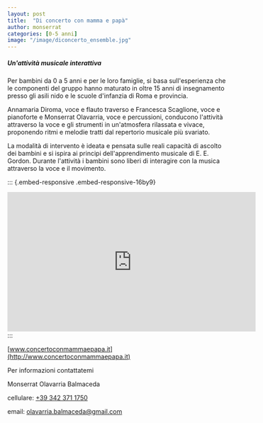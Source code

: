 ```yaml
---
layout: post
title:  "Di concerto con mamma e papà"
author: monserrat
categories: [0-5 anni]
image: "/image/diconcerto_ensemble.jpg"
---
```


##### Un'attività musicale interattiva

Per bambini da 0 a 5 anni e per le loro famiglie, si basa sull'esperienza che le componenti del gruppo hanno maturato in oltre 15 anni di insegnamento presso gli asili nido e le scuole d'infanzia di Roma e provincia.

Annamaria Diroma, voce e flauto traverso e Francesca Scaglione, voce e pianoforte e Monserrat Olavarria, voce e percussioni, conducono l'attività attraverso la voce e gli strumenti in un'atmosfera rilassata e vivace, proponendo ritmi e melodie tratti dal repertorio musicale più svariato.

La modalità di intervento è ideata e pensata sulle reali capacità di ascolto dei bambini e si ispira ai principi dell'apprendimento musicale di E. E. Gordon. Durante l'attività i bambini sono liberi di interagire con la musica attraverso la voce e il movimento.

::: {.embed-responsive .embed-responsive-16by9}
<iframe width="560" height="315" src="https://www.youtube.com/embed/5DbXNHvHHk4" frameborder="0" allow="accelerometer; autoplay; encrypted-media; gyroscope; picture-in-picture" allowfullscreen>

</iframe>
:::

[www.concertoconmammaepapa.it](http://www.concertoconmammaepapa.it)

Per informazioni contattatemi

Monserrat Olavarria Balmaceda

cellulare: [+39 342 371 1750](tel:+393423711750)

email: [olavarria.balmaceda\@gmail.com](mailto:olavarria.balmaceda@gmail.com)
